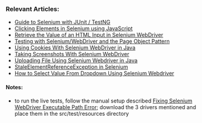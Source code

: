 ### Relevant Articles:

- [Guide to Selenium with JUnit / TestNG](http://www.baeldung.com/java-selenium-with-junit-and-testng)
- [Clicking Elements in Selenium using JavaScript](https://www.baeldung.com/java-selenium-javascript)
- [Retrieve the Value of an HTML Input in Selenium WebDriver](https://www.baeldung.com/java-selenium-html-input-value)
- [Testing with Selenium/WebDriver and the Page Object Pattern](http://www.baeldung.com/selenium-webdriver-page-object)
- [Using Cookies With Selenium WebDriver in Java](https://www.baeldung.com/java-selenium-webdriver-cookies)
- [Taking Screenshots With Selenium WebDriver](https://www.baeldung.com/java-selenium-screenshots)
- [Uploading File Using Selenium Webdriver in Java](https://www.baeldung.com/java-selenium-upload-file)
- [StaleElementReferenceException in Selenium](https://www.baeldung.com/selenium-staleelementreferenceexception)
- [How to Select Value From Dropdown Using Selenium Webdriver](https://www.baeldung.com/java-selenium-select-dropdown-value)


#### Notes:
- to run the live tests, follow the manual setup described 
[Fixing Selenium WebDriver Executable Path Error](https://www.baeldung.com/java-selenium-webdriver-path-error#manual-setup); download the 3
drivers mentioned and place them in the src/test/resources directory 
